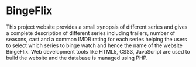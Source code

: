 # BingeFlix
This project website provides a small synopsis of different series and gives a complete description of different series including trailers, number of seasons, cast and a common IMDB rating for each series helping the users to select which series to binge watch and hence the name of the website BingeFlix. Web development tools like HTML5, CSS3, JavaScript are used to build the website and the database is managed using PHP.


